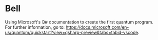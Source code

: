 # Bell
Using Microsoft's Q# documentation to create the first quantum program. For further information, go to: https://docs.microsoft.com/en-us/quantum/quickstart?view=qsharp-preview&tabs=tabid-vscode. 
